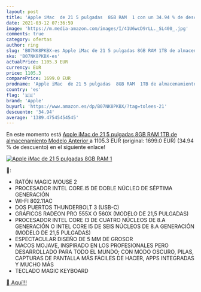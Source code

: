 ```yaml
---
layout: post
title: 'Apple iMac  de 21 5 pulgadas  8GB RAM  1 con un 34.94 % de descuento'
date: 2021-03-12 07:36:59
image: 'https://m.media-amazon.com/images/I/41U6wcD9rLL._SL400_.jpg'
comments: true
category: ofertas
author: ring
slug: 'B07NK8PKBX-es Apple iMac de 21 5 pulgadas 8GB RAM 1TB de almacenamiento...'
sku: 'B07NK8PKBX-es'
actualPrice: 1105.3 EUR
currency: EUR
price: 1105.3
comparePrice: 1699.0 EUR
prodname: 'Apple iMac  de 21 5 pulgadas  8GB RAM  1TB de almacenamiento  Modelo Anterior '
country: 'es'
flag: '🇪🇸'
brand: 'Apple'
buyurl: 'https://www.amazon.es/dp/B07NK8PKBX/?tag=tolees-21'
descuento: '34.94'
average: '1389.47545454545'
---
```


En este momento está [Apple iMac  de 21 5 pulgadas  8GB RAM  1TB de almacenamiento  Modelo Anterior ](https://www.amazon.es/dp/B07NK8PKBX/?tag=tolees-21) a 1105.3 EUR (original: 1699.0 EUR) (34.94 %  de descuento) en el siguiente enlace!

[![Apple iMac  de 21 5 pulgadas  8GB RAM  1](https://m.media-amazon.com/images/I/41U6wcD9rLL._SL400_.jpg)](https://www.amazon.es/dp/B07NK8PKBX/?tag=tolees-21)

🔎:

- RATÓN MAGIC MOUSE 2
- PROCESADOR INTEL CORE.I5 DE DOBLE NÚCLEO DE SÉPTIMA GENERACIÓN
- WI-FI 802.11AC
- DOS PUERTOS THUNDERBOLT 3 (USB-C)
- GRÁFICOS RADEON PRO 555X O 560X (MODELO DE 21,5 PULGADAS)
- PROCESADOR INTEL CORE I3 DE CUATRO NÚCLEOS DE 8.A GENERACIÓN O INTEL CORE I5 DE SEIS NÚCLEOS DE 8.A GENERACIÓN (MODELO DE 21,5 PULGADAS)
- ESPECTACULAR DISEÑO DE 5 MM DE GROSOR
- MACOS MOJAVE, INSPIRADO EN LOS PROFESIONALES PERO DESARROLLADO PARA TODO EL MUNDO; CON MODO OSCURO, PILAS, CAPTURAS DE PANTALLA MÁS FÁCILES DE HACER, APPS INTEGRADAS Y MUCHO MÁS
- TECLADO MAGIC KEYBOARD

[🛒 Aquí!!!](https://www.amazon.es/dp/B07NK8PKBX/?tag=tolees-21)
